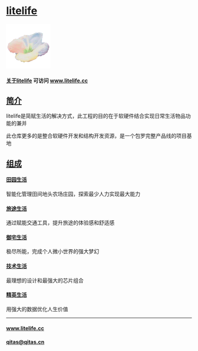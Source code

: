 ﻿# [litelife](https://github.com/lite-life/litelife) 

[![sites](litelife/litelife.png)](http://www.litelife.cc)

#### [关于litelife](https://github.com/lite-life/litelife) 可访问 www.litelife.cc

## [简介](https://github.com/lite-life/litelife/wiki) 

litelife是简赋生活的解决方式，此工程的目的在于软硬件结合实现日常生活物品功能的兼并

此仓库更多的是整合软硬件开发和结构开发资源，是一个包罗完整产品线的项目基地


## [组成](litelife/)

#### [田园生活](https://github.com/lite-life/farmer)

智能化管理田间地头农场庄园，探索最少人力实现最大能力

#### [旅途生活](https://github.com/lite-life/vehicle)

通过赋能交通工具，提升旅途的体验感和舒适感

#### [御宅生活](https://github.com/lite-life/otaku)

极尽所能，完成个人微小世界的强大梦幻

#### [技术生活](https://github.com/lite-life/hacker)

最理想的设计和最强大的芯片组合

#### [精英生活](https://github.com/lite-life/elite)

用强大的数据优化人生价值

---

####  www.litelife.cc  
####   qitas@qitas.cn
